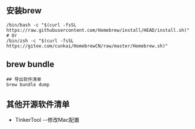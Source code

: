## 安装brew

```shell
/bin/bash -c "$(curl -fsSL https://raw.githubusercontent.com/Homebrew/install/HEAD/install.sh)"
# Or
/bin/zsh -c "$(curl -fsSL https://gitee.com/cunkai/HomebrewCN/raw/master/Homebrew.sh)"

```



## brew bundle

```shell
## 导出软件清单
brew bundle dump
```





## 其他开源软件清单

- TinkerTool --修改Mac配置